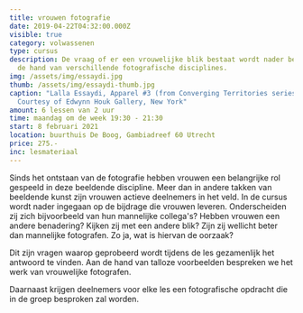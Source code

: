```yaml
---
title: vrouwen fotografie
date: 2019-04-22T04:32:00.000Z
visible: true
category: volwassenen
type: cursus
description: De vraag of er een vrouwelijke blik bestaat wordt nader bekeken aan
  de hand van verschillende fotografische disciplines.
img: /assets/img/essaydi.jpg
thumb: /assets/img/essaydi-thumb.jpg
caption: "Lalla Essaydi, Apparel #3 (from Converging Territories series), 2003.
  Courtesy of Edwynn Houk Gallery, New York"
amount: 6 lessen van 2 uur
time: maandag om de week 19:30 - 21:30
start: 8 februari 2021
location: buurthuis De Boog, Gambiadreef 60 Utrecht
price: 275.-
inc: lesmateriaal
---
```

Sinds het ontstaan van de fotografie hebben vrouwen een belangrijke rol gespeeld in deze beeldende discipline. Meer dan in andere takken van beeldende kunst zijn vrouwen actieve deelnemers in het veld. In de cursus wordt nader ingegaan op de bijdrage die vrouwen leveren. Onderscheiden zij zich bijvoorbeeld van hun mannelijke collega's? Hebben vrouwen een andere benadering? Kijken zij met een andere blik? Zijn zij wellicht beter dan mannelijke fotografen. Zo ja, wat is hiervan de oorzaak?

Dit zijn vragen waarop geprobeerd wordt tijdens de les gezamenlijk het antwoord te vinden. Aan de hand van talloze voorbeelden bespreken we het werk van vrouwelijke fotografen. 

Daarnaast krijgen deelnemers voor elke les een fotografische opdracht die in de groep besproken zal worden.
